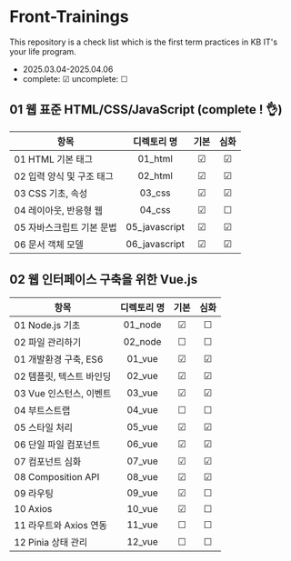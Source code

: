 # Front-Trainings

This repository is a check list which is the first term practices in KB IT's your life program.

- 2025.03.04-2025.04.06
- complete: ☑ uncomplete: ☐

## 01 웹 표준 HTML/CSS/JavaScript (complete ! 👌)

| 항목                      |  디렉토리 명  | 기본 | 심화 |
| ------------------------- | :-----------: | :--: | :--: |
| 01 HTML 기본 태그         |    01_html    |  ☑   |  ☑   |
| 02 입력 양식 및 구조 태그 |    02_html    |  ☑   |  ☑   |
| 03 CSS 기초, 속성         |    03_css     |  ☑   |  ☑   |
| 04 레이아웃, 반응형 웹    |    04_css     |  ☑   |  ☐   |
| 05 자바스크립트 기본 문법 | 05_javascript |  ☑   |  ☑   |
| 06 문서 객체 모델         | 06_javascript |  ☑   |  ☑   |

## 02 웹 인터페이스 구축을 위한 Vue.js

| 항목                     | 디렉토리 명 | 기본 | 심화 |
| ------------------------ | :---------: | :--: | :--: |
| 01 Node.js 기초          |   01_node   |  ☑   |  ☐   |
| 02 파일 관리하기         |   02_node   |  ☐   |  ☐   |
| 01 개발환경 구축, ES6    |   01_vue    |  ☑   |  ☑   |
| 02 템플릿, 텍스트 바인딩 |   02_vue    |  ☑   |  ☑   |
| 03 Vue 인스턴스, 이벤트  |   03_vue    |  ☑   |  ☑   |
| 04 부트스트랩            |   04_vue    |  ☐   |  ☐   |
| 05 스타일 처리           |   05_vue    |  ☑   |  ☑   |
| 06 단일 파일 컴포넌트    |   06_vue    |  ☑   |  ☑   |
| 07 컴포넌트 심화         |   07_vue    |  ☑   |  ☑   |
| 08 Composition API       |   08_vue    |  ☑   |  ☑   |
| 09 라우팅                |   09_vue    |  ☑   |  ☐   |
| 10 Axios                 |   10_vue    |  ☑   |  ☐   |
| 11 라우트와 Axios 연동   |   11_vue    |  ☐   |  ☐   |
| 12 Pinia 상태 관리       |   12_vue    |  ☐   |  ☐   |
